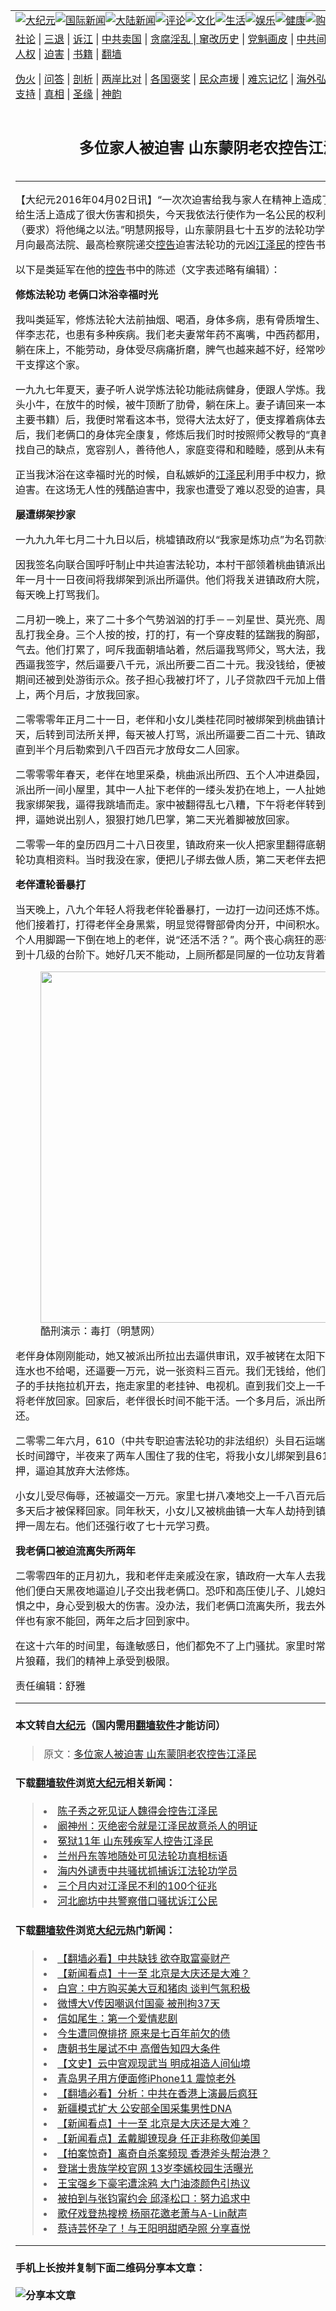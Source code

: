 <a name="1" id="1" target="_blank"></a><span id="1"></span>
<table border="0"><tr><td colspan="2" VALIGN=TOP><a href="https://github.com/asdfghy6/djy/blob/master/gb/nsc413.md#1"><img src="https://raw.githubusercontent.com/asdfghy6/1/master/t/djy/1.jpg" title="大纪元"></a><a href="https://github.com/asdfghy6/djy/blob/master/gb/n24hr.md#1"><img src="https://raw.githubusercontent.com/asdfghy6/1/master/t/djy/3.jpg" title="国际新闻"></a><a href="https://github.com/asdfghy6/djy/blob/master/gb/nsc413.md#1"><img src="https://raw.githubusercontent.com/asdfghy6/1/master/t/djy/4.jpg" title="大陆新闻"></a><a href="https://github.com/asdfghy6/djy/blob/master/gb/news392.md#1"><img src="https://raw.githubusercontent.com/asdfghy6/1/master/t/djy/5.jpg" title="评论"></a><a href="https://github.com/asdfghy6/djy/blob/master/gb/news2007.md#1"><img src="https://raw.githubusercontent.com/asdfghy6/1/master/t/djy/6.jpg" title="文化"></a><a href="https://github.com/asdfghy6/djy/blob/master/gb/news2008.md#1"><img src="https://raw.githubusercontent.com/asdfghy6/1/master/t/djy/7.jpg" title="生活"></a><a href="https://github.com/asdfghy6/djy/blob/master/gb/ncyule.md#1"><img src="https://raw.githubusercontent.com/asdfghy6/1/master/t/djy/8.jpg" title="娱乐"></a><a href="https://github.com/asdfghy6/djy/blob/master/gb/nsc1002.md#1"><img src="https://raw.githubusercontent.com/asdfghy6/1/master/t/djy/9.jpg" title="健康"><a href="https://www.youlucky.com"><img src="https://raw.githubusercontent.com/asdfghy6/1/master/t/djy/10.jpg" title="购物"></a><a href="https://www.supportepoch.org/donation?utm_medium=epochtimes&utm_source=referral&utm_campaign=donate_button_djyhomepage"><img src="https://raw.githubusercontent.com/asdfghy6/1/master/t/djy/12.jpg" title="捐款"></a></td></tr>
<tr><td colspan="2" VALIGN=TOP><a target="_blank" href="https://git.io/fjCRf">社论</a> | <a target="_blank" href="https://github.com/asdfghy6/djy/blob/master/gb/nf5657.md#1">三退</a> | <a target="_blank" href="https://github.com/asdfghy6/djy/blob/master/gb/nf6123.md#1">诉江</a> | <a target="_blank" href="https://github.com/asdfghy6/djy/blob/master/gb/nf1176117.md#1">中共卖国</a> | <a target="_blank" href="https://github.com/asdfghy6/djy/blob/master/gb/nf5773.md#1">贪腐淫乱 | <a target="_blank" href="https://github.com/asdfghy6/djy/blob/master/gb/nf1176115.md#1">窜改历史</a> | <a target="_blank" href="https://github.com/asdfghy6/djy/blob/master/gb/nf1176107.md#1">党魁画皮</a> | <a target="_blank" href="https://github.com/asdfghy6/djy/blob/master/gb/nf1320400.md#1">中共间谍</a> | <a target="_blank" href="https://github.com/asdfghy6/djy/blob/master/gb/nf1176114.md#1">破坏传统</a> | <a target="_blank" href="https://github.com/asdfghy6/djy/blob/master/gb/nf5287.md#1">恶贯满盈</a> | <a target="_blank" href="https://github.com/asdfghy6/djy/blob/master/gb/ncid278.md#1">人权</a> | <a target="_blank" href="https://github.com/asdfghy6/djy/blob/master/gb/nf1176111.md#1">迫害</a> | <a target="_blank" href="https://github.com/asdfghy6/djy/blob/master/gb/nf1235328.md#1">书籍</a> | <a target="_blank" href="https://github.com/asdfghy6/fq/blob/master/README.md?zsrh#1">翻墙</a></p><p><a target="_blank" href="https://github.com/asdfghy6/djy/blob/master/gb/nf5562.md#1">伪火</a> | <a target="_blank" href="https://github.com/asdfghy6/djy/blob/master/gb/nf4378.md#1">问答</a> | <a target="_blank" href="https://github.com/asdfghy6/djy/blob/master/gb/nf5792.md#1">剖析</a> | <a target="_blank" href="https://github.com/asdfghy6/djy/blob/master/gb/nf5735.md#1">两岸比对</a> | <a target="_blank" href="https://github.com/asdfghy6/djy/blob/master/gb/nf6119.md#1">各国褒奖</a> | <a target="_blank" href="https://github.com/asdfghy6/djy/blob/master/gb/nf6120.md#1">民众声援</a> | <a target="_blank" href="https://github.com/asdfghy6/djy/blob/master/gb/nf1188594.md#1">难忘记忆</a> | <a target="_blank" href="https://github.com/asdfghy6/djy/blob/master/gb/nf3180.md#1">海外弘传</a> | <a target="_blank" href="https://github.com/asdfghy6/djy/blob/master/gb/nf5410.md#1">万人上访</a> | <a target="_blank" href="https://github.com/asdfghy6/ntdtv/blob/master/gb/prog1530_1.md#1">和平抗议</a> | <a target="_blank" href="https://github.com/asdfghy6/djy/blob/master/gb/nf4386.md#1">支持</a> | <a target="_blank" href="https://github.com/asdfghy6/djy/blob/master/gb/nf4389.md#1">真相</a> | <a target="_blank" href="https://github.com/asdfghy6/djy/blob/master/gb/nf5790.md#1">圣缘</a> | <a target="_blank" href="https://github.com/asdfghy6/djy/blob/master/gb/nf4786.md#1">神韵</a></td></tr>
<tr><td VALIGN=TOP width="626"><h2 align=center>多位家人被迫害 山东蒙阴老农控告江泽民</h2>

<h6></h6>
<hr>
<p>【大纪元2016年04月02日讯】“一次次迫害给我与家人在精神上造成了难以描述的摧残，给生活上造成了很大伤害和损失，今天我依法行使作为一名公民的权利，依法控<a href="https://github.com/asdfghy6/djy/blob/master/gb/tag/%E5%91%8A%E6%B1%9F.md">告江</a>泽民，（要求）将他绳之以法。”明慧网报导，山东蒙阴县七十五岁的法轮功学员类延军，于去年八月向最高法院、最高检察院递交<a href="https://github.com/asdfghy6/djy/blob/master/gb/tag/%E6%8E%A7%E5%91%8A.md">控告</a>迫害法轮功的元凶<a href="https://github.com/asdfghy6/djy/blob/master/gb/tag/%E6%B1%9F%E6%B3%BD%E6%B0%91.md">江泽民</a>的控告书。</p>
<p>以下是类延军在他的<a href="https://github.com/asdfghy6/djy/blob/master/gb/tag/%E6%8E%A7%E5%91%8A.md">控告</a>书中的陈述（文字表述略有编辑）：</p>
<p><strong>修炼法轮功 老俩口沐浴幸福时光</strong></p>
<p>我叫类延军，修炼法轮大法前抽烟、喝酒，身体多病，患有骨质增生、腰腿痛、痔疮。我老伴李志花，也患有多种疾病。我们老夫妻常年药不离嘴，中西药都用，多方治疗无效，整天躺在床上，不能劳动，身体受尽病痛折磨，脾气也越来越不好，经常吵架。全靠三个孩子苦干支撑这个家。</p>
<p>一九九七年夏天，妻子听人说学炼法轮功能祛病健身，便跟人学炼。我因不能干活，买了一头小牛，在放牛的时候，被牛顶断了肋骨，躺在床上。妻子请回来一本<a href="http://www.minghui.org/mh/glossary.md#30">《转法轮》</a>（法轮功主要书籍）后，我便时常看这本书，觉得大法太好了，便支撑着病体去炼法轮功。两三个月后，我们老俩口的身体完全康复，修炼后我们时时按照师父教导的“真善忍”，做好人，遇事找自己的缺点，宽容别人，善待他人，家庭变得和和睦睦，感到从未有过的幸福。</p>
<p>正当我沐浴在这幸福时光的时候，自私嫉妒的<a href="https://github.com/asdfghy6/djy/blob/master/gb/tag/%E6%B1%9F%E6%B3%BD%E6%B0%91.md">江泽民</a>利用手中权力，掀起了对法轮功的无理迫害。在这场无人性的残酷迫害中，我家也遭受了难以忍受的迫害，具体如下：</p>
<p><strong>屡遭绑架抄家</strong></p>
<p>一九九九年七月二十九日以后，桃墟镇政府以“我家是炼功点”为名罚款我们一千四百元。</p>
<p>因我签名向联合国呼吁制止中共迫害法轮功，本村干部领着桃曲镇派出所的人，于二零零零年一月十一日夜间将我绑架到派出所逼供。他们将我关进镇政府大院，后转到财政所三楼，每天晚上打骂我们。</p>
<p>二月初一晚上，来了二十多个气势汹汹的打手－－刘星世、莫光亮、周子俊脱下我的新鞋子乱打我全身。三个人按的按，打的打，有一个穿皮鞋的猛踹我的胸部，强烈的剧痛使我背过气去。他们打累了，呵斥我面朝墙站着，然后逼我骂师父，骂大法，我不从。他们把写的东西逼我签字，然后逼要八千元，派出所要二百二十元。我没钱给，便被他们天天夜间打骂，期间还被到处游街示众。孩子担心我被打坏了，儿子贷款四千元加上借亲戚的四千二百元交上，两个月后，才放我回家。</p>
<p>二零零零年正月二十一日，老伴和小女儿类桂花同时被绑架到桃曲镇计生办会议室关押一天，后转到司法所关押，每天被人打骂，派出所逼要二百二十元、镇政府每人索要四千元，直到半个月后勒索到八千四百元才放母女二人回家。</p>
<p>二零零零年春天，老伴在地里采桑，桃曲派出所四、五个人冲进桑园，将老伴劫持到花果庄派出所一间小屋里，其中一人扯下老伴的一缕头发扔在地上，一人扯她耳朵，期间又有人去我家绑架我，逼得我跳墙而走。家中被翻得乱七八糟，下午将老伴转到桃曲派出所非法关押，逼她说出别人，狠狠打她几巴掌，第二天光着脚被放回家。</p>
<p>二零零一年的皇历四月二十八日夜里，镇政府来一伙人把家里翻得底朝天，翻到三十多张法轮功真相资料。当时我没在家，便把儿子绑去做人质，第二天老伴去把儿子换回家。</p>
<p><strong>老伴遭轮番暴打</strong></p>
<p>当天晚上，八九个年轻人将我老伴轮番暴打，一边打一边问还炼不炼。老伴说：“还炼。”。他们接着打，打得老伴全身黑紫，明显觉得臀部骨肉分开，中间积水。他们终于打累了，有个人用脚踢一下倒在地上的老伴，说“还活不活？”。两个丧心病狂的恶徒抬起瘦小的老伴扔到十几级的台阶下。她好几天不能动，上厕所都是同屋的一位功友背着去。</p>
<figure id="attachment_7286866" style="width: 562px" class="wp-caption aligncenter"><a href="http://i.epochtimes.com/assets/uploads/2016/02/1508170918142192.jpg"><img class="size-large wp-image-7286866" title="" src="http://i.epochtimes.com/assets/uploads/2016/02/1508170918142192.jpg" alt="" width="562" b="650" /></a><figcaption class="wp-caption-text">酷刑演示：毒打（明慧网）</figcaption></figure>
<p>老伴身体刚刚能动，她又被派出所拉出去逼供审讯，双手被铐在太阳下的柱子上暴晒。他们连水也不给喝，还逼要一万元，说一张资料三百元。我们无钱给，他们便来抄家。他们将儿子的手扶拖拉机开去，拖走家里的老挂钟、电视机。直到我们交上一千元，他们半个月后才将老伴放回家。回家后，老伴很长时间不能干活。一个多月后，派出所才将手扶车等物归还。</p>
<p>二零零二年六月，610（中共专职迫害法轮功的非法组织）头目石运端、村书记类维庆等人长时间蹲守，半夜来了两车人围住了我的住宅，将我小女儿绑架到县610洗脑班，非法关押，逼迫其放弃大法修炼。</p>
<p>小女儿受尽侮辱，还被逼交一万元。家里七拼八凑地交上一千八百元后，她被非法关押四十多天后才被保释回家。同年秋天，小女儿又被桃曲镇一大车人劫持到镇上的洗脑班，非法关押一周左右。他们还强行收了七十元学习费。</p>
<p><strong>我老俩口被迫流离失所两年</strong></p>
<p>二零零四年的正月初九，我和老伴走亲戚没在家，镇政府一大车人去我家没找到人。于是，他们便白天黑夜地逼迫儿子交出我老俩口。恐吓和高压使儿子、儿媳妇和孩子整天生活在恐惧之中，身心受到极大的伤害。没办法，我们老俩口流离失所，我去外地打工挣钱还债，老伴也有家不能回，两年之后才回到家中。</p>
<p>在这十六年的时间里，每逢敏感日，他们都免不了上门骚扰。家里时常被翻得乱七八糟，一片狼藉，我们的精神上承受到极限。</p>
<p>责任编辑：舒雅</p>
<hr>

#### 本文转自<a href="http://www.epochtimes.com">大纪元</a>（国内需用<a href="https://git.io/JesJV">翻墙软件</a>才能访问）
> 原文：<a href="http://www.epochtimes.com/gb/16/4/2/n7492002.htm">多位家人被迫害 山东蒙阴老农控告江泽民</a>
#### 下载<a href="https://git.io/JesJV">翻墙软件</a>浏览<a href="http://www.epochtimes.com">大纪元</a>相关新闻：
> <li><a href="http://www.epochtimes.com/gb/16/2/24/n4647571.htm">陈子秀之死见证人魏得会控告江泽民</a></li>
> <li><a href="http://www.epochtimes.com/gb/16/1/24/n4624518.htm">阚神州：灭绝密令就是江泽民故意杀人的明证</a></li>
> <li><a href="http://www.epochtimes.com/gb/15/11/30/n4585302.htm">冤狱11年 山东残疾军人控告江泽民</a></li>
> <li><a href="http://www.epochtimes.com/gb/15/11/25/n4581468.htm">兰州丹东等地随处可见法轮功真相标语</a></li>
> <li><a href="http://www.epochtimes.com/gb/15/11/3/n4564467.htm">海内外谴责中共骚扰抓捕诉江法轮功学员</a></li>
> <li><a href="http://www.epochtimes.com/gb/15/10/13/n4548964.htm">三个月内对江泽民不利的100个征兆</a></li>
> <li><a href="http://www.epochtimes.com/gb/15/10/14/n4549365.htm">河北廊坊中共警察借口骚扰诉江公民</a></li>

#### 下载<a href="https://git.io/JesJV">翻墙软件</a>浏览<a href="http://www.epochtimes.com">大纪元</a>热门新闻：
> <li><a href="http://www.epochtimes.com/gb/19/9/25/n11546931.htm">【翻墙必看】中共缺钱 欲夺取富豪财产</a></li>
> <li><a href="http://www.epochtimes.com/gb/19/9/26/n11548856.htm">【新闻看点】十一至 北京是大庆还是大难？</a></li>
> <li><a href="http://www.epochtimes.com/gb/19/9/26/n11548713.htm">白宫：中方购买美大豆和猪肉 谈判气氛积极</a></li>
> <li><a href="http://www.epochtimes.com/gb/19/9/26/n11548966.htm">微博大V传因嘲讽付国豪 被刑拘37天</a></li>
> <li><a href="http://www.epochtimes.com/gb/12/4/16/n3566971.htm">信如尾生：第一个爱情悲剧</a></li>
> <li><a href="http://www.epochtimes.com/gb/15/9/3/n4519621.htm">今生遭同僚排挤 原来是七百年前欠的债</a></li>
> <li><a href="http://www.epochtimes.com/gb/19/9/20/n11534314.htm">唐朝书生屡试不中 高僧告知四大条件</a></li>
> <li><a href="http://www.epochtimes.com/gb/16/7/1/n8056353.htm">【文史】云中宫观现武当 明成祖造人间仙境</a></li>
> <li><a href="http://www.epochtimes.com/gb/19/9/25/n11546708.htm">青岛男子用方便面修iPhone11 震惊老外</a></li>
> <li><a href="http://www.epochtimes.com/gb/19/9/25/n11545125.htm">【翻墙必看】分析：中共在香港上演最后疯狂</a></li>
> <li><a href="http://www.epochtimes.com/gb/19/9/25/n11546501.htm">新疆模式扩大 公安部全国采集男性DNA</a></li>
> <li><a href="http://www.epochtimes.com/gb/19/9/26/n11548856.htm">【新闻看点】十一至 北京是大庆还是大难？</a></li>
> <li><a href="http://www.epochtimes.com/gb/19/9/24/n11544091.htm">【新闻看点】孟戴脚镣现身 任正非称敬仰美国</a></li>
> <li><a href="http://www.epochtimes.com/gb/19/9/25/n11544688.htm">【拍案惊奇】离奇自杀案频现 香港斧头帮治港？</a></li>
> <li><a href="http://www.epochtimes.com/gb/19/9/24/n11544222.htm">登瑞士贵族学校官网 13岁李嫣校园生活曝光</a></li>
> <li><a href="http://www.epochtimes.com/gb/19/9/24/n11544375.htm">王宝强乡下豪宅遭涂鸦 大门油漆颜色引热议</a></li>
> <li><a href="http://www.epochtimes.com/gb/19/9/25/n11545153.htm">被拍到与张钧甯约会 邱泽松口：努力追求中</a></li>
> <li><a href="http://www.epochtimes.com/gb/19/9/25/n11545320.htm">歌仔戏登热搜榜 杨丽花邀老萧与A-Lin献声</a></li>
> <li><a href="http://www.epochtimes.com/gb/19/9/26/n11547898.htm">蔡诗芸怀孕了！与王阳明甜晒孕照 分享喜悦</a></li>
<hr>

#### 手机上长按并复制下面二维码分享本文章：<br><br><img src="http://www.hehaibao.com/qr/index.php?m=1&e=L&p=10&t=&d=https://github.com/asdfghy6/djy/blob/master/gb/16/4/2/n7492002.md%231" title="分享本文章"></td><td VALIGN=TOP><a href="https://github.com/asdfghy6/djy/blob/master/gb/16/1/21/n4622075.md?dfh#1" target="_blank"><img src="https://raw.githubusercontent.com/asdfghy6/djy/master/gb/300/wei-f1.jpg" title="中共的伪火骗局"  alt="中共的伪火骗局"></a><br><a href="https://github.com/asdfghy6/yh/blob/master/README.md?dfh#1" target="_blank"><img src="https://raw.githubusercontent.com/asdfghy6/djy/master/gb/300/yong-h.jpg" title="永恒的见证"  alt="永恒的见证"></a><br><a href="https://github.com/asdfghy6/djy/blob/master/gb/13/9/29/n3974789.md?dfh#1" target="_blank"><img src="https://raw.githubusercontent.com/asdfghy6/djy/master/gb/300/shang-lnz.jpg" title="善良女子被中共投男牢"  alt="善良女子被中共投男牢"></a><br><a href="https://github.com/asdfghy6/djy/blob/master/gb/16/3/16/n4663449.md?dfh#1" target="_blank"><img src="https://raw.githubusercontent.com/asdfghy6/djy/master/gb/300/huo-z3.jpg" title="警卫目击活摘器官"  alt="警卫目击活摘器官"></a><br><a href="https://github.com/asdfghy6/djy/blob/master/gb/16/8/7/n8177641.md?dfh#1" target="_blank"><img src="https://raw.githubusercontent.com/asdfghy6/djy/master/gb/300/huo-z4.jpg" title="证人描述活摘恐怖"  alt="证人描述活摘恐怖"></a><br><a href="https://github.com/asdfghy6/djy/blob/master/gb/10/4/19/n2881569.md?dfh#1" target="_blank"><img src="https://raw.githubusercontent.com/asdfghy6/djy/master/gb/300/huo-z1.jpg" title="揭开活摘器官黑幕"  alt="揭开活摘器官黑幕"></a><br><a href="https://github.com/asdfghy6/djy/blob/master/gb/10/11/7/n3077476.md?dfh#1" target="_blank"><img src="https://raw.githubusercontent.com/asdfghy6/djy/master/gb/300/ma-ks.jpg" title="马克思的成魔之路"  alt="马克思的成魔之路"></a><br><a href="https://github.com/asdfghy6/djy/blob/master/gb/14/6/9/n4173977.md?dfh#1" target="_blank"><img src="https://raw.githubusercontent.com/asdfghy6/djy/master/gb/300/chang-zs.jpg" title="藏字石 蕴天机"  alt="藏字石 蕴天机"></a><br><a href="https://github.com/asdfghy6/djy/blob/master/gb/18/5/10/n10381511.md?dfh#1" target="_blank"><img src="https://raw.githubusercontent.com/asdfghy6/djy/master/gb/300/st1.jpg" title="关注3亿人三退"  alt="关注3亿人三退"></a><br><a href="https://github.com/asdfghy6/djy/blob/master/gb/18/3/21/n10237682.md?dfh#1" target="_blank"><img src="https://raw.githubusercontent.com/asdfghy6/djy/master/gb/300/jie-t.jpg" title="解体中共复兴中华"  alt="解体中共复兴中华"></a><br><a href="https://github.com/asdfghy6/djy/blob/master/gb/9/2/9/n2422991.md?dfh#1" target="_blank"><img src="https://raw.githubusercontent.com/asdfghy6/djy/master/gb/300/gao-zs.jpg" title="中共迫害良心律师"  alt="中共迫害良心律师"></a><br><a href="https://github.com/asdfghy6/djy/blob/master/gb/18/12/9/n10900044.md?dfh#1" target="_blank"><img src="https://raw.githubusercontent.com/asdfghy6/djy/master/gb/300/sj1.jpg" title="303万人举报江泽民"  alt="303万人举报江泽民"></a><br><a href="https://github.com/asdfghy6/djy/blob/master/gb/18/8/28/n10672014.md?dfh#1" target="_blank"><img src="https://raw.githubusercontent.com/asdfghy6/djy/master/gb/300/sj2.jpg" title="这些官员为何起诉江泽民"  alt="这些官员为何起诉江泽民"></a><br><a href="https://github.com/asdfghy6/djy/blob/master/gb/8/12/18/n2367165.md?dfh#1" target="_blank"><img src="https://raw.githubusercontent.com/asdfghy6/djy/master/gb/300/liangan.jpg" title="海峡两岸的强烈对比"  alt="海峡两岸的强烈对比"></a><br><a href="https://github.com/asdfghy6/djy/blob/master/gb/15/5/5/n4427238.md?dfh#1" target="_blank"><img src="https://raw.githubusercontent.com/asdfghy6/djy/master/gb/300/jia-ndzl.jpg" title="加拿大总理的贺信"  alt="加拿大总理的贺信"></a><br><a href="https://github.com/asdfghy6/djy/blob/master/gb/11/6/17/n3289382.md?dfh#1" target="_blank"><img src="https://raw.githubusercontent.com/asdfghy6/djy/master/gb/300/xiao-wd.jpg" title="探寻真相兼听则明"  alt="探寻真相兼听则明"></a><br><a href="https://github.com/asdfghy6/djy/blob/master/gb/18/10/27/n10812623.md?dfh#1" target="_blank"><img src="https://raw.githubusercontent.com/asdfghy6/djy/master/gb/300/yindu.jpg" title="印度媒体报道东方"  alt="印度媒体报道东方"></a><br><a href="https://github.com/asdfghy6/djy/blob/master/gb/18/6/9/n10469652.md?dfh#1" target="_blank"><img src="https://raw.githubusercontent.com/asdfghy6/djy/master/gb/300/xie-j.jpg" title="不一样的海外校园"  alt="不一样的海外校园"></a><br><a href="https://github.com/asdfghy6/djy/blob/master/gb/7/4/5/n1669415.md?dfh#1" target="_blank"><img src="https://raw.githubusercontent.com/asdfghy6/djy/master/gb/300/li-up.jpg" title="从大师到徒弟的传奇"  alt="从大师到徒弟的传奇"></a><br><a href="https://github.com/asdfghy6/djy/blob/master/gb/17/5/26/n9191512.md?dfh#1" target="_blank"><img src="https://raw.githubusercontent.com/asdfghy6/djy/master/gb/300/zfl2.jpg" title="亿万人与东方一本奇书"  alt="亿万人与东方一本奇书"></a><br><a href="https://github.com/asdfghy6/djy/blob/master/gb/13/11/27/n4020290.md?dfh#1" target="_blank"><img src="https://raw.githubusercontent.com/asdfghy6/djy/master/gb/300/zhen-h.jpg" title="大陆见不到的震撼场面"  alt="大陆见不到的震撼场面"></a><br><a href="https://github.com/asdfghy6/djy/blob/master/gb/15/7/17/n4482910.md?dfh#1" target="_blank"><img src="https://raw.githubusercontent.com/asdfghy6/djy/master/gb/300/dalu-sk.jpg" title="人心向善 大陆当初盛况"  alt="人心向善 大陆当初盛况"></a><br><a href="https://github.com/asdfghy6/djy/blob/master/gb/9/10/15/n2689419.md?dfh#1" target="_blank"><img src="https://raw.githubusercontent.com/asdfghy6/djy/master/gb/300/zfl1.jpg" title="追寻真理 这书讲什么"  alt="追寻真理 这书讲什么"></a><br><a href="https://github.com/asdfghy6/fq/blob/master/README.md?dfh#1" target="_blank"><img src="https://raw.githubusercontent.com/asdfghy6/djy/master/gb/300/fq1.jpg" title="下载免费翻墙软件"  alt="下载免费翻墙软件"></a><br></td></tr></table>
